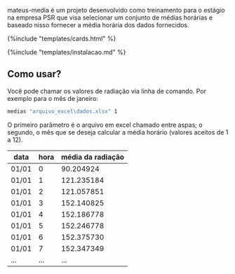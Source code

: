 
mateus-media é um projeto desenvolvido como treinamento para o estágio na empresa PSR que visa selecionar um conjunto de médias horárias e baseado nisso fornecer a média horária dos dados fornecidos.

{%include "templates/cards.html" %}

{%include "templates/instalacao.md" %}

## Como usar?

Você pode chamar os valores de radiação via linha de comando. Por exemplo para o mês de janeiro:


```bash
medias "arquivo_excel\dados.xlsx" 1
```

O primeiro parâmetro é o arquivo em excel chamado entre aspas; o segundo, o mês que se deseja calcular a média horário (valores aceitos de 1 a 12).

| data  | hora | média da radiação |
|-------|------|-------------------|
| 01/01 | 0    | 90.204924         |
| 01/01 | 1    | 121.235184        |
| 01/01 | 2    | 121.057851        |
| 01/01 | 3    | 152.140825        |
| 01/01 | 4    | 152.186778        |
| 01/01 | 5    | 152.246778        |
| 01/01 | 6    | 152.375730        |
| 01/01 | 7    | 152.347349        |
| ...   | ...  | ...               |
